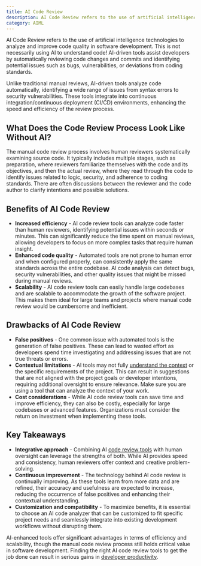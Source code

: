 ```yaml
---
title: AI Code Review
description: AI Code Review refers to the use of artificial intelligence technologies to analyze and improve code quality in software development. 
category: AIML
---
```


AI Code Review refers to the use of artificial intelligence technologies to analyze and improve code quality in software development. This is not necessarily using AI to understand code! AI-driven tools assist developers by automatically reviewing code changes and commits and identifying potential issues such as bugs, vulnerabilities, or deviations from coding standards.

Unlike traditional manual reviews, AI-driven tools analyze code automatically, identifying a wide range of issues from syntax errors to security vulnerabilities. These tools integrate into continuous integration/continuous deployment (CI/CD) environments, enhancing the speed and efficiency of the review process.

## What Does the Code Review Process Look Like Without AI?

The manual code review process involves human reviewers systematically examining source code. It typically includes multiple stages, such as preparation, where reviewers familiarize themselves with the code and its objectives, and then the actual review, where they read through the code to identify issues related to logic, security, and adherence to coding standards. There are often discussions between the reviewer and the code author to clarify intentions and possible solutions. 

## Benefits of AI Code Review

* **Increased efficiency** - AI code review tools can analyze code faster than human reviewers, identifying potential issues within seconds or minutes. This can significantly reduce the time spent on manual reviews, allowing developers to focus on more complex tasks that require human insight.
* **Enhanced code quality** - Automated tools are not prone to human error and when configured properly, can consistently apply the same standards across the entire codebase. AI code analysis can detect bugs, security vulnerabilities, and other quality issues that might be missed during manual reviews.
* **Scalability** - AI code review tools can easily handle large codebases and are scalable to accommodate the growth of the software project. This makes them ideal for large teams and projects where manual code review would be cumbersome and inefficient.

## Drawbacks of AI Code Review

* **False positives** - One common issue with automated tools is the generation of false positives. These can lead to wasted effort as developers spend time investigating and addressing issues that are not true threats or errors.
* **Contextual limitations** - AI tools may not fully [understand the context](https://code.pieces.app/blog/ai-context-making-the-most-out-of-your-llm-context-length) or the specific requirements of the project. This can result in suggestions that are not aligned with the project goals or developer intentions, requiring additional oversight to ensure relevance. Make sure you are using a tool that can analyze the context of your work.
* **Cost considerations** - While AI code review tools can save time and improve efficiency, they can also be costly, especially for large codebases or advanced features. Organizations must consider the return on investment when implementing these tools.

## Key Takeaways

* **Integrative approach** - Combining AI [code review tools](https://code.pieces.app/blog/top-10-ai-tools-for-developers) with human oversight can leverage the strengths of both. While AI provides speed and consistency, human reviewers offer context and creative problem-solving.
* **Continuous improvement** - The technology behind AI code review is continually improving. As these tools learn from more data and are refined, their accuracy and usefulness are expected to increase, reducing the occurrence of false positives and enhancing their contextual understanding.
* **Customization and compatibility** - To maximize benefits, it is essential to choose an AI code analyzer that can be customized to fit specific project needs and seamlessly integrate into existing development workflows without disrupting them.

AI-enhanced tools offer significant advantages in terms of efficiency and scalability, though the manual code review process still holds critical value in software development. Finding the right AI code review tools to get the job done can result in serious gains in [developer productivity](https://code.pieces.app/blog/how-to-measure-developer-productivity-a-complete-guide).
